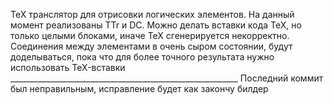 TeX транслятор для отрисовки логических элементов. На данный момент реализованы TTr и DC. Можно делать вставки кода TeX, но только целыми блоками, иначе TeX сгенерируется некорректно. Соединения между элементами в очень сыром состоянии, будут доделываться, пока что для более точного результата нужно использовать TeX-вставки _________________________________________________________ Последний коммит был неправильным, исправление будет как закончу билдер
